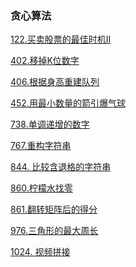 ### 贪心算法

<a href="all_note/122.买卖股票的最佳时机II.md">122.买卖股票的最佳时机II</a>

<a href="all_note/402.移掉K位数字.md">402.移掉K位数字</a>

<a href="all_note/406.根据身高重建队列.md">406.根据身高重建队列</a>

<a href="all_note/452.用最少数量的箭引爆气球.md">452.用最小数量的箭引爆气球</a>

<a href="all_note/738.单调递增的数字.md">738.单调递增的数字</a>

<a href="all_note/767.重构字符串.md">767.重构字符串</a>

<a href="all_note/844. 比较含退格的字符串.md">844. 比较含退格的字符串</a>

<a href="all_note/860.柠檬水找零.md">860.柠檬水找零</a>

<a href="all_note/861.翻转矩阵后的得分.md">861.翻转矩阵后的得分</a>

<a href="all_note/976.三角形的最大周长.md">976.三角形的最大周长</a>

<a href="all_note/1024. 视频拼接.md">1024. 视频拼接</a>

